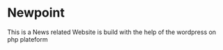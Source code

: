 # Newpoint
This is a News related Website is build with the help of the wordpress on php plateform 
